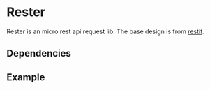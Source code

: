 # Rester

Rester is an micro rest api request lib. The base design is from [restit](https://github.com/yookoala/restit).

## Dependencies


## Example
